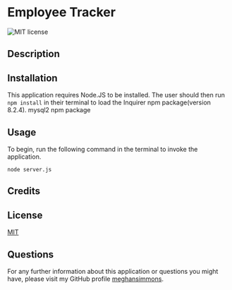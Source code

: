 # Employee Tracker

![MIT license](https://img.shields.io/badge/license-MIT-blue.svg)

## Description


## Installation

This application requires Node.JS to be installed. The user should then run ```npm install``` in their terminal to load the Inquirer npm package(version 8.2.4). mysql2 npm package

## Usage

To begin, run the following command in the terminal to invoke the application.

```node server.js```

## Credits


## License
[MIT](https://choosealicense.com/licenses/mit/)

## Questions
For any further information about this application or questions you might have, please visit my GitHub profile
[meghansimmons](https://github.com/meghansimmons/employee-tracker).